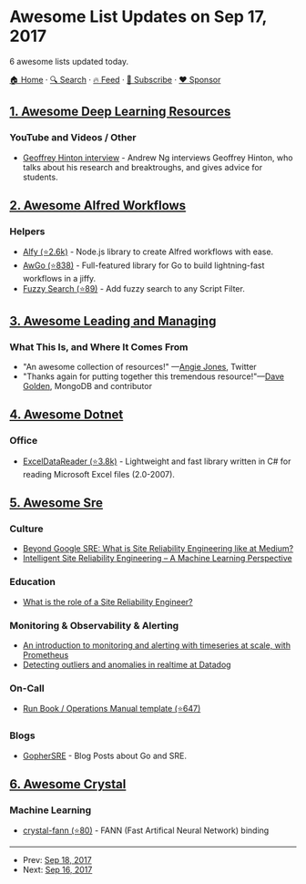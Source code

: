 # Awesome List Updates on Sep 17, 2017

6 awesome lists updated today.

[🏠 Home](/README.md) · [🔍 Search](https://www.trackawesomelist.com/search/) · [🔥 Feed](https://www.trackawesomelist.com/rss.xml) · [📮 Subscribe](https://trackawesomelist.us17.list-manage.com/subscribe?u=d2f0117aa829c83a63ec63c2f&id=36a103854c) · [❤️  Sponsor](https://github.com/sponsors/theowenyoung)



## [1. Awesome Deep Learning Resources](/content/guillaume-chevalier/Awesome-Deep-Learning-Resources/README.md)

### YouTube and Videos / Other

*   [Geoffrey Hinton interview](https://www.coursera.org/learn/neural-networks-deep-learning/lecture/dcm5r/geoffrey-hinton-interview) - Andrew Ng interviews Geoffrey Hinton, who talks about his research and breaktroughs, and gives advice for students.

## [2. Awesome Alfred Workflows](/content/alfred-workflows/awesome-alfred-workflows/README.md)

### Helpers

*   [Alfy (⭐2.6k)](https://github.com/sindresorhus/alfy) - Node.js library to create Alfred workflows with ease.
*   [AwGo (⭐838)](https://github.com/deanishe/awgo) - Full-featured library for Go to build lightning-fast workflows in a jiffy.
*   [Fuzzy Search (⭐89)](https://github.com/deanishe/alfred-fuzzy) - Add fuzzy search to any Script Filter.

## [3. Awesome Leading and Managing](/content/LappleApple/awesome-leading-and-managing/README.md)

### What This Is, and Where It Comes From

*   "An awesome collection of resources!" —[Angie Jones](https://twitter.com/techgirl1908/status/888771075294642178), Twitter
*   "Thanks again for putting together this tremendous resource!"—[Dave Golden](https://twitter.com/xdg), MongoDB and contributor

## [4. Awesome Dotnet](/content/quozd/awesome-dotnet/README.md)

### Office

*   [ExcelDataReader (⭐3.8k)](https://github.com/ExcelDataReader/ExcelDataReader) - Lightweight and fast library written in C# for reading Microsoft Excel files (2.0-2007).

## [5. Awesome Sre](/content/dastergon/awesome-sre/README.md)

### Culture

*   [Beyond Google SRE: What is Site Reliability Engineering like at Medium?](https://blog.netsil.com/beyond-google-sre-what-is-site-reliability-engineering-like-at-medium-71c65bd35f4e)
*   [Intelligent Site Reliability Engineering – A Machine Learning Perspective](http://blog.adnanmasood.com/2016/05/19/intelligent-site-reliability-engineering-a-machine-learning-perspective/)

### Education

*   [What is the role of a Site Reliability Engineer?](https://cloudacademy.com/blog/what-is-the-role-of-a-site-reliability-engineer/)

### Monitoring & Observability & Alerting

*   [An introduction to monitoring and alerting with timeseries at scale, with Prometheus](https://www.youtube.com/watch?v=gNmWzkGViAY)
*   [Detecting outliers and anomalies in realtime at Datadog](https://www.youtube.com/watch?v=mG4ZpEhRKHA)

### On-Call

*   [Run Book / Operations Manual template (⭐647)](https://github.com/SkeltonThatcher/run-book-template)

### Blogs

*   [GopherSRE](http://www.gophersre.com/) - Blog Posts about Go and SRE.

## [6. Awesome Crystal](/content/veelenga/awesome-crystal/README.md)

### Machine Learning

*   [crystal-fann (⭐80)](https://github.com/NeuraLegion/crystal-fann) - FANN (Fast Artifical Neural Network) binding

---

- Prev: [Sep 18, 2017](/content/2017/09/18/README.md)
- Next: [Sep 16, 2017](/content/2017/09/16/README.md)